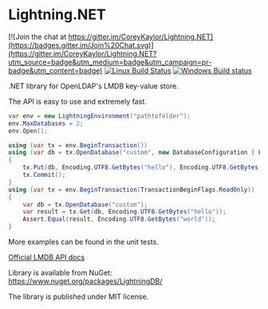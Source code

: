Lightning.NET
=============

[![Join the chat at https://gitter.im/CoreyKaylor/Lightning.NET](https://badges.gitter.im/Join%20Chat.svg)](https://gitter.im/CoreyKaylor/Lightning.NET?utm_source=badge&utm_medium=badge&utm_campaign=pr-badge&utm_content=badge)
[![Linux Build Status](https://travis-ci.org/CoreyKaylor/Lightning.NET.svg?branch=master)](https://travis-ci.org/CoreyKaylor/Lightning.NET)
[![Windows Build status](https://ci.appveyor.com/api/projects/status/u0ch8mk5lkb7dv5q?svg=true)](https://ci.appveyor.com/project/CoreyKaylor/lightning-net)

.NET library for OpenLDAP's LMDB key-value store.

The API is easy to use and extremely fast.

```cs
var env = new LightningEnvironment("pathtofolder");
env.MaxDatabases = 2;
env.Open();

using (var tx = env.BeginTransaction())
using (var db = tx.OpenDatabase("custom", new DatabaseConfiguration { Flags = DatabaseOpenFlags.Create }))
{
	tx.Put(db, Encoding.UTF8.GetBytes("hello"), Encoding.UTF8.GetBytes("world"));
	tx.Commit();
}
using (var tx = env.BeginTransaction(TransactionBeginFlags.ReadOnly))
{
	var db = tx.OpenDatabase("custom");
	var result = tx.Get(db, Encoding.UTF8.GetBytes("hello"));
	Assert.Equal(result, Encoding.UTF8.GetBytes("world"));
}
```

More examples can be found in the unit tests.

<a href="http://lmdb.tech/doc" target="_blank">Official LMDB API docs</a>

Library is available from NuGet: https://www.nuget.org/packages/LightningDB/

The library is published under MIT license.
